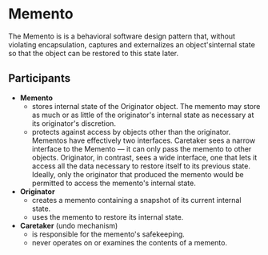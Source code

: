 # Memento

The Memento is is a behavioral software design pattern that, without violating encapsulation, captures and externalizes an object'sinternal state so that the object can be restored to this state later.

## Participants

* **Memento**
  * stores internal state of the Originator object. The memento may store as much or as little of the originator's internal state as necessary at its originator's discretion.
  * protects against access by objects other than the originator. Mementos have effectively two interfaces. Caretaker sees a narrow interface to the Memento — it can only pass the memento to other objects. Originator, in contrast, sees a wide interface, one that lets it access all the data necessary to restore itself to its previous state. Ideally, only the originator that produced the memento would be permitted to access the memento's internal state.
* **Originator**
  * creates a memento containing a snapshot of its current internal state.
  * uses the memento to restore its internal state.
* **Caretaker** (undo mechanism)
  * is responsible for the memento's safekeeping.
  * never operates on or examines the contents of a memento.

